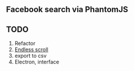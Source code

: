 Facebook search via PhantomJS
------------------------------------

TODO
----

1. Refactor
2. [Endless scroll](https://stackoverflow.com/questions/16561582/how-to-scroll-down-with-phantomjs-to-load-dynamic-content/17758165#17758165)
3. export to csv
4. Electron, interface
